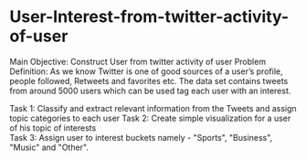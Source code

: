 # User-Interest-from-twitter-activity-of-user

Main Objective: Construct User from twitter activity of user  Problem Definition: As we know Twitter is one of good sources of a user’s profile, people followed, Retweets and favorites etc. The data set contains tweets from around 5000 users which can be used tag each user with an interest.  

Task 1: Classify and extract relevant information from the Tweets and assign topic categories to each user 
Task 2: Create simple visualization for a user of his topic of interests  
Task 3: Assign user to interest buckets namely - "Sports", "Business", "Music" and "Other".
